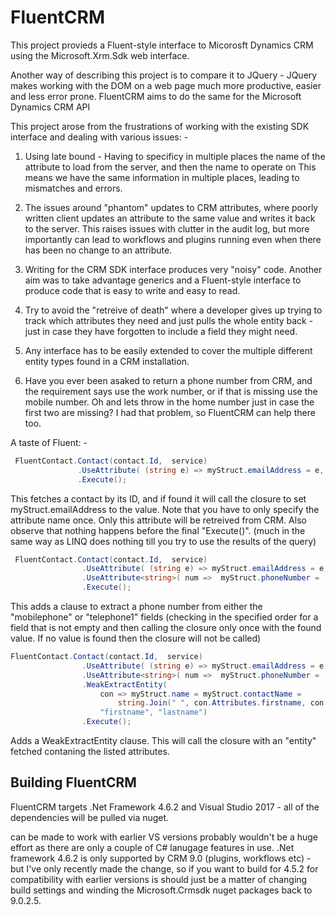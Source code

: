 # FluentCRM

This project provieds a Fluent-style interface to Micorosft Dynamics CRM using the Microsoft.Xrm.Sdk web interface.

Another way of describing this project is to compare it to JQuery - JQuery makes working with the DOM on a web page much more productive, easier and less error prone. FluentCRM aims to do the same for the Microsoft Dynamics CRM API  

This project arose from the frustrations of working with the existing SDK interface and dealing with various issues: -

1) Using late bound - Having to specificy in multiple places the name of the attribute to load from the server, and then the name to operate on
   This means we have the same information in multiple places, leading to mismatches and errors.
   
2) The issues around "phantom" updates to CRM attributes, where poorly written client updates an attribute to the same value and writes it back 
   to the server. This raises issues with clutter in the audit log, but more importantly can lead to workflows and plugins running even when there
   has been no change to an attribute.

3) Writing for the CRM SDK interface produces very "noisy" code. Another aim was to take advantage generics and a Fluent-style interface to produce code that is easy to write and easy to read.

4) Try to avoid the "retreive of death" where a developer gives up trying to track which attributes they need and just pulls the whole entity back - just in case they have forgotten to include a field they might need.

5) Any interface has to be easily extended to cover the multiple different entity types found in a CRM installation.

6) Have you ever been asaked to return a phone number from CRM, and the requirement says use the work number, or if that is missing use the mobile number. Oh and lets throw in the home number just in case the first two are missing? I had that problem, so FluentCRM can help there too.

A taste of Fluent: -

```C#
 FluentContact.Contact(contact.Id,  service)
               .UseAttribute( (string e) => myStruct.emailAddress = e, "emailaddress1")
               .Execute();
```

This fetches a contact by its ID, and if found it will call the closure to set myStruct.emailAddress to the value.
Note that you have to only specify the attribute name once. Only this attribute will be retreived from CRM.
Also observe that nothing happens before the final "Execute()". (much in the same way as LINQ does nothing till you try to use the results of the query)

```C#
 FluentContact.Contact(contact.Id,  service)
                .UseAttribute( (string e) => myStruct.emailAddress = e, "emailaddress1")
                .UseAttribute<string>( num =>  myStruct.phoneNumber =  num, "mobilephone", "telephone1" )
                .Execute();
```

This adds a clause to extract a phone number from either the "mobilephone" or "telephone1" fields (checking in the specified order for a field that is not empty and then calling the closure only once with the found value. If no value is found then the closure will not be called)

```C#
FluentContact.Contact(contact.Id,  service)
                .UseAttribute( (string e) => myStruct.emailAddress = e, "emailaddress1")
                .UseAttribute<string>( num =>  myStruct.phoneNumber =  num, "mobilephone", "telephone1" )
                .WeakExtractEntity(
                    con => myStruct.name = myStruct.contactName =
                        string.Join(" ", con.Attributes.firstname, con.Attributes.lastname),
                    "firstname", "lastname")
                .Execute();
```

Adds a WeakExtractEntity clause. This will call the closure with an "entity" fetched contaning  the listed attributes.


## Building FluentCRM

FluentCRM targets .Net Framework 4.6.2 and Visual Studio 2017 - all of the dependencies will be pulled via nuget.

 can be made to work with earlier VS versions probably wouldn't be a huge effort as there are only a couple of C# lanugage features in use.
 .Net framework 4.6.2 is only supported by CRM 9.0 (plugins, workflows etc) - but I've only recently made the change, so if you want to build for 4.5.2 for compatibility with earlier versions is should just be a matter of changing build settings and winding the Microsoft.Crmsdk nuget packages back to 9.0.2.5.
